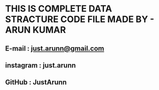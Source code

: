 # THIS IS COMPLETE DATA STRACTURE CODE FILE MADE BY - ARUN KUMAR

## E-mail : just.arunn@gmail.com

## instagram : just.arunn

## GitHub : JustArunn
